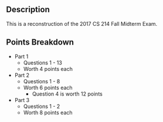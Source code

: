 ## Description

This is a reconstruction of the 2017 CS 214 Fall Midterm Exam.

## Points Breakdown
* Part 1
  * Questions 1 - 13
  * Worth 4 points each
* Part 2
  * Questions 1 - 8
  * Worth 6 points each
    * Question 4 is worth 12 points
* Part 3
  * Questions 1 - 2
  * Worth 8 points each
